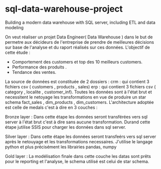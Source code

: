 # sql-data-warehouse-project
Building a modern data warehouse with SQL server, including ETL and data modeling

On veut réaliser un projet Data  Engineer(  Data Warehouse ) dans le but de permetre aux décideurs de l'entreprise  de prendre de meilleures décisions sur base de l'analyse et du  raport réalisés sur ces données.
L'objectif de cette étude :
- Comportement des customers  et top des 10 meilleurs customers.
- Performance des produits .
- Tendance des ventes.
  
La source de données est constituée de 2 dossiers : 
crm : qui contient 3 fichiers csv ( customers , products , sales)
erp : qui contient 3 fichiers csv ( category , localite , customer_inf).
Toutes les données sont à l'état  brut et necessitent  le netoyage  les transformations en vue de produire un star schema  fact_sales , dim_products , dim_customers.
L'architecture adoptée est celle de medals c'est à dire en 3 couches :

Bronze layer : Dans cette étape les données seront transférées vers  sql server à l'état brut c'est à dire sans aucune transformation.
Durand cette étape jutilise SSIS pour charger les données  dans sql server.

Silver layer :  Dans cette étape les données seront transfeérs vers sql server  après  le netouyage et les transformations necessaires. J'utilise  le langage python et plus précisément  les librairies pandas, numpy 

Gold layer : La modélisation finale dans cette couche les datas sont prêts pour le reporting et l'analyse,  le schema utilisé est celui de star schema.

